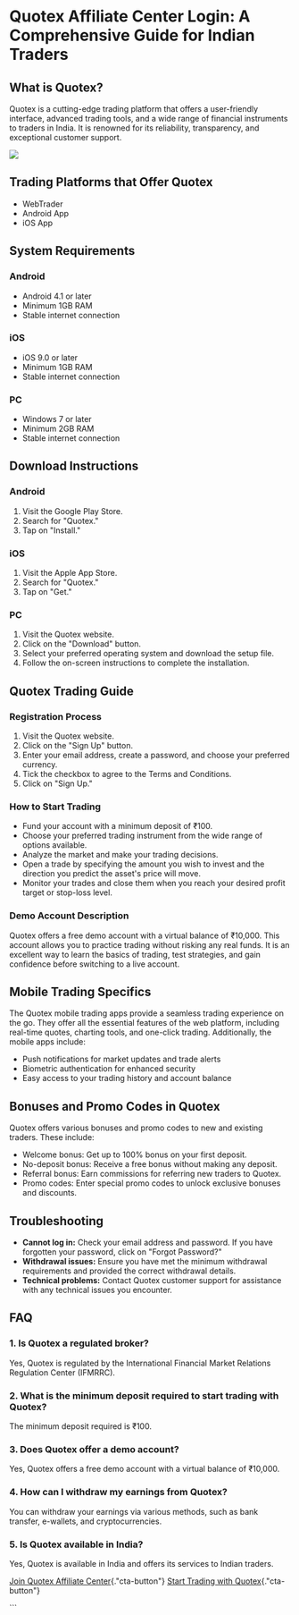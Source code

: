 # Quotex Affiliate Center Login: A Comprehensive Guide for Indian Traders

## What is Quotex?

Quotex is a cutting-edge trading platform that offers a user-friendly
interface, advanced trading tools, and a wide range of financial
instruments to traders in India. It is renowned for its reliability,
transparency, and exceptional customer support.

[![](https://static.quotex.io/files/12_en/300_250.jpg)](https://traff.sbs/brokerqxlid)

## Trading Platforms that Offer Quotex

-   WebTrader
-   Android App
-   iOS App

## System Requirements

### Android

-   Android 4.1 or later
-   Minimum 1GB RAM
-   Stable internet connection

### iOS

-   iOS 9.0 or later
-   Minimum 1GB RAM
-   Stable internet connection

### PC

-   Windows 7 or later
-   Minimum 2GB RAM
-   Stable internet connection

## Download Instructions

### Android

1.  Visit the Google Play Store.
2.  Search for "Quotex."
3.  Tap on "Install."

### iOS

1.  Visit the Apple App Store.
2.  Search for "Quotex."
3.  Tap on "Get."

### PC

1.  Visit the Quotex website.
2.  Click on the "Download" button.
3.  Select your preferred operating system and download the setup file.
4.  Follow the on-screen instructions to complete the installation.

## Quotex Trading Guide

### Registration Process

1.  Visit the Quotex website.
2.  Click on the "Sign Up" button.
3.  Enter your email address, create a password, and choose your
    preferred currency.
4.  Tick the checkbox to agree to the Terms and Conditions.
5.  Click on "Sign Up."

### How to Start Trading

-   Fund your account with a minimum deposit of ₹100.
-   Choose your preferred trading instrument from the wide range of
    options available.
-   Analyze the market and make your trading decisions.
-   Open a trade by specifying the amount you wish to invest and the
    direction you predict the asset\'s price will move.
-   Monitor your trades and close them when you reach your desired
    profit target or stop-loss level.

### Demo Account Description

Quotex offers a free demo account with a virtual balance of ₹10,000.
This account allows you to practice trading without risking any real
funds. It is an excellent way to learn the basics of trading, test
strategies, and gain confidence before switching to a live account.

## Mobile Trading Specifics

The Quotex mobile trading apps provide a seamless trading experience on
the go. They offer all the essential features of the web platform,
including real-time quotes, charting tools, and one-click trading.
Additionally, the mobile apps include:

-   Push notifications for market updates and trade alerts
-   Biometric authentication for enhanced security
-   Easy access to your trading history and account balance

## Bonuses and Promo Codes in Quotex

Quotex offers various bonuses and promo codes to new and existing
traders. These include:

-   Welcome bonus: Get up to 100% bonus on your first deposit.
-   No-deposit bonus: Receive a free bonus without making any deposit.
-   Referral bonus: Earn commissions for referring new traders to
    Quotex.
-   Promo codes: Enter special promo codes to unlock exclusive bonuses
    and discounts.

## Troubleshooting

-   **Cannot log in:** Check your email address and password. If you
    have forgotten your password, click on "Forgot Password?"
-   **Withdrawal issues:** Ensure you have met the minimum withdrawal
    requirements and provided the correct withdrawal details.
-   **Technical problems:** Contact Quotex customer support for
    assistance with any technical issues you encounter.

## FAQ

### 1. Is Quotex a regulated broker?

Yes, Quotex is regulated by the International Financial Market Relations
Regulation Center (IFMRRC).

### 2. What is the minimum deposit required to start trading with Quotex?

The minimum deposit required is ₹100.

### 3. Does Quotex offer a demo account?

Yes, Quotex offers a free demo account with a virtual balance of
₹10,000.

### 4. How can I withdraw my earnings from Quotex?

You can withdraw your earnings via various methods, such as bank
transfer, e-wallets, and cryptocurrencies.

### 5. Is Quotex available in India?

Yes, Quotex is available in India and offers its services to Indian
traders.

[Join Quotex Affiliate
Center](\%22https://traff.sbs/brokerqxsignup\%22){."cta-button"}
[Start Trading with
Quotex](\%22https://traff.sbs/brokerqxsignup\%22){."cta-button"}

\`\`\`

